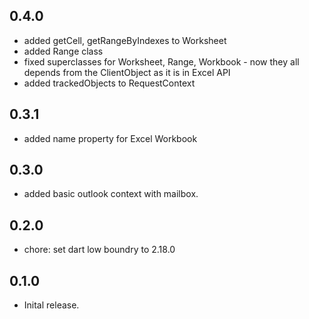 ## 0.4.0

- added getCell, getRangeByIndexes to Worksheet
- added Range class
- fixed superclasses for Worksheet, Range, Workbook - now they all depends from the ClientObject as it is in Excel API
- added trackedObjects to RequestContext

## 0.3.1

- added name property for Excel Workbook

## 0.3.0

- added basic outlook context with mailbox.

## 0.2.0

- chore: set dart low boundry to 2.18.0

## 0.1.0

- Inital release.
